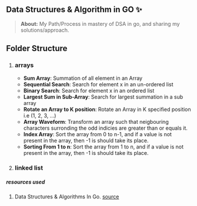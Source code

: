 ## Data Structures & Algorithm in GO :sparkles:



> **About:** My Path/Process in mastery of DSA in go, and sharing my solutions/approach.

## Folder Structure

1. ### arrays 
   - **Sum Array**: Summation of all element in an Array
   - **Sequential Search**: Search for element x in an un-ordered list
   - **Binary Search**: Search for element x in an ordered list
   - **Largest Sum in Sub-Array**: Search for largest summation in a sub array
   - **Rotate an Array to K position**: Rotate an Array in K specified position i.e (1, 2, 3, ...)
   - **Array Waveform**: Transform an array such that neigbouring characters surronding the odd indicies are greater than or equals it.
   - **Index Array**: Sort the array from 0 to n-1, and if a value is not present in the array, then -1 is should take its place. 
   - **Sorting From 1 to n**: Sort the array from 1 to n, and if a value is not present in the array, then -1 is should take its place.  

2. ### linked list



##### resources used
1. Data Structures & Algorithms In Go. [source](https://www.educative.io/courses/data-structures-and-algorithms-go)
